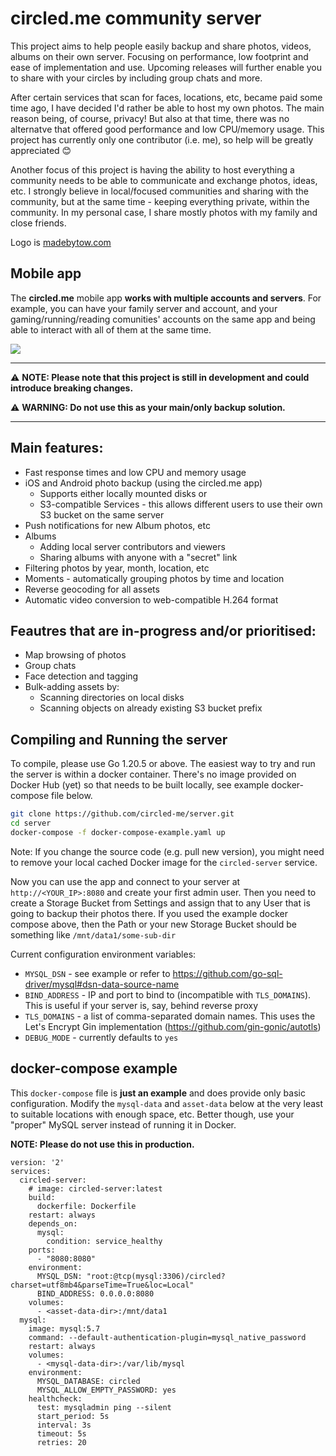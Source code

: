 # circled.me community server
This project aims to help people easily backup and share photos, videos, albums on their own server. Focusing on performance, low footprint and ease of implementation and use.
Upcoming releases will further enable you to share with your circles by including group chats and more.

After certain services that scan for faces, locations, etc, became paid some time ago, I have decided I'd rather be able to host my own photos.
The main reason being, of course, privacy! But also at that time, there was no alternatve that offered good performance and low CPU/memory usage. 
This project has currently only one contributor (i.e. me), so help will be greatly appreciated 😊

Another focus of this project is having the ability to host everything a community needs to be able to communicate and exchange photos, ideas, etc.
I strongly believe in local/focused communities and sharing with the community, but at the same time - keeping everything private, within the community.
In my personal case, I share mostly photos with my family and close friends.

Logo is <a href="http://madebytow.com/">madebytow.com</a>

## Mobile app
The **circled.me** mobile app **works with multiple accounts and servers**. For example, you can have your family server and account, and your gaming/running/reading comunities' accounts on the same app and being able to interact with all of them at the same time.

<img src="https://app.circled.me/screenshots.jpg"/>

___

⚠️ **NOTE: Please note that this project is still in development and could introduce breaking changes.**

⚠️ **WARNING: Do not use this as your main/only backup solution.**

___


## Main features:
- Fast response times and low CPU and memory usage
- iOS and Android photo backup (using the circled.me app)
  - Supports either locally mounted disks or
  - S3-compatible Services - this allows different users to use their own S3 bucket on the same server
- Push notifications for new Album photos, etc
- Albums
  - Adding local server contributors and viewers
  - Sharing albums with anyone with a "secret" link
- Filtering photos by year, month, location, etc
- Moments - automatically grouping photos by time and location
- Reverse geocoding for all assets
- Automatic video conversion to web-compatible H.264 format


## Feautres that are in-progress and/or prioritised:
- Map browsing of photos
- Group chats
- Face detection and tagging
- Bulk-adding assets by:
  - Scanning directories on local disks
  - Scanning objects on already existing S3 bucket prefix

## Compiling and Running the server
To compile, please use Go 1.20.5 or above.
The easiest way to try and run the server is within a docker container. There's no image provided on Docker Hub (yet) so that needs to be built locally, see example docker-compose file below.

```bash
git clone https://github.com/circled-me/server.git
cd server
docker-compose -f docker-compose-example.yaml up
```
Note: If you change the source code (e.g. pull new version), you might need to remove your local cached Docker image for the `circled-server` service.

Now you can use the app and connect to your server at `http://<YOUR_IP>:8080` and create your first admin user.
Then you need to create a Storage Bucket from Settings and assign that to any User that is going to backup their photos there.
If you used the example docker compose above, then the Path or your new Storage Bucket should be something like `/mnt/data1/some-sub-dir`

Current configuration environment variables:
- `MYSQL_DSN` - see example or refer to https://github.com/go-sql-driver/mysql#dsn-data-source-name
- `BIND_ADDRESS` - IP and port to bind to (incompatible with `TLS_DOMAINS`). This is useful if your server is, say, behind reverse proxy
- `TLS_DOMAINS` - a list of comma-separated domain names. This uses the Let's Encrypt Gin implementation (https://github.com/gin-gonic/autotls)
- `DEBUG_MODE` - currently defaults to `yes`

## docker-compose example
This `docker-compose` file is **just an example** and does provide only basic configuration. 
Modify the `mysql-data` and `asset-data` below at the very least to suitable locations with enough space, etc.
Better though, use your "proper" MySQL server instead of running it in Docker.

**NOTE: Please do not use this in production.**

```yaml:
version: '2'
services:
  circled-server:
    # image: circled-server:latest
    build:
      dockerfile: Dockerfile
    restart: always
    depends_on:
      mysql:
        condition: service_healthy
    ports:
      - "8080:8080"
    environment:
      MYSQL_DSN: "root:@tcp(mysql:3306)/circled?charset=utf8mb4&parseTime=True&loc=Local"
      BIND_ADDRESS: 0.0.0.0:8080
    volumes:
      - <asset-data-dir>:/mnt/data1
  mysql:
    image: mysql:5.7
    command: --default-authentication-plugin=mysql_native_password
    restart: always
    volumes:
      - <mysql-data-dir>:/var/lib/mysql
    environment:
      MYSQL_DATABASE: circled
      MYSQL_ALLOW_EMPTY_PASSWORD: yes
    healthcheck:
      test: mysqladmin ping --silent
      start_period: 5s
      interval: 3s
      timeout: 5s
      retries: 20

```

